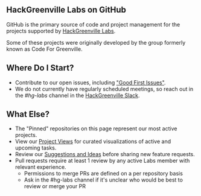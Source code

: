 ## HackGreenville Labs on GitHub
GitHub is the primary source of code and project management for the projects supported by [HackGreenville Labs](https://hackgreenville.com/labs).

Some of these projects were originally developed by the group formerly known as Code For Greenville.

## Where Do I Start?
* Contribute to our open issues, including ["Good First Issues"](https://github.com/orgs/hackgvl/projects/2).
* We do not currently have regularly scheduled meetings, so reach out in the _#hg-labs_ channel in the [HackGreenville Slack](https://hackgreenville.com/join-slack).

## What Else?
* The "Pinned" repositories on this page represent our most active projects.
* View our [Project Views](https://github.com/orgs/hackgvl/projects) for curated visualizations of active and upcoming tasks.
* Review our [Suggestions and Ideas](https://github.com/orgs/hackgvl/projects/7) before sharing new feature requests.
* Pull requests require at least 1 review by any active Labs member with relevant experience.
  * Permissions to merge PRs are defined on a per repository basis
  * Ask in the #hg-labs channel if it's unclear who would be best to review or merge your PR
